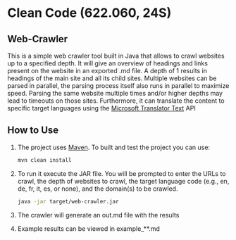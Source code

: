 # Clean Code (622.060, 24S)
## Web-Crawler

This is a simple web crawler tool built in Java that allows to crawl websites up to a specified depth.
It will give an overview of headings and links present on the website in an exported .md file.
A depth of 1 results in headings of the main site and all its child sites.
Multiple websites can be parsed in parallel, the parsing process itself also runs in parallel to maximize speed.
Parsing the same website multiple times and/or higher depths may lead to timeouts on those sites.
Furthermore, it can translate the content to specific target languages using the 
<a href="https://rapidapi.com/microsoft-azure-org-microsoft-cognitive-services/api/microsoft-translator-text">Microsoft Translator Text</a> API

## How to Use

1. The project uses <a href="https://maven.apache.org/">Maven</a>. To built and test the project you can use:

   ```bash
   mvn clean install
   ```

2. To run it execute the JAR file. You will be prompted to enter the URLs to crawl, the depth of websites to crawl, the target language code (e.g., en, de, fr, it, es, or none), and the domain(s) to be crawled.

   ```bash
   java -jar target/web-crawler.jar
   ```

3. The crawler will generate an out.md file with the results
4. Example results can be viewed in example_**.md


